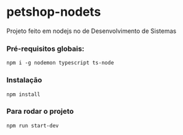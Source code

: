 # petshop-nodets
Projeto feito em nodejs no de Desenvolvimento de Sistemas

### Pré-requisitos globais:
`npm i -g nodemon typescript ts-node`

### Instalação
`npm install`

### Para rodar o projeto
`npm run start-dev`